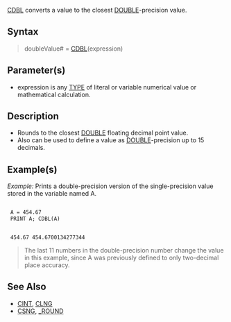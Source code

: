 [CDBL](CDBL) converts a value to the closest [DOUBLE](DOUBLE)-precision value.



## Syntax

>  doubleValue# = [CDBL](CDBL)(expression)


## Parameter(s)

* expression is any [TYPE](TYPE) of literal or variable numerical value or mathematical calculation.


## Description

* Rounds to the closest [DOUBLE](DOUBLE) floating decimal point value.
* Also can be used to define a value as [DOUBLE](DOUBLE)-precision up to 15 decimals.


## Example(s)

*Example:* Prints a double-precision version of the single-precision value stored in the variable named A.

```vb

 A = 454.67
 PRINT A; CDBL(A)

```

```text

 454.67 454.6700134277344

```

>  The last 11 numbers in the double-precision number change the value in this example, since A was previously defined to only two-decimal place accuracy.


## See Also

* [CINT](CINT), [CLNG](CLNG) 
* [CSNG](CSNG), [_ROUND](_ROUND)





